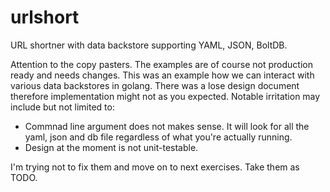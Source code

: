 # urlshort

URL shortner with data backstore supporting YAML, JSON, BoltDB.

Attention to the copy pasters. The examples are of course not production ready and needs changes. This was an example how we can interact with various data backstores in golang. There was a lose design document therefore implementation might not as you expected. Notable irritation may include but not limited to: 

- Commnad line argument does not makes sense. It will look for all the yaml, json and db file regardless of what you're actually running.
- Design at the moment is not unit-testable.

I'm trying not to fix them and move on to next exercises. Take them as TODO.
